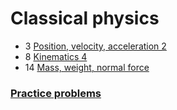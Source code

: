 # Classical physics

- 3 [Position, velocity, acceleration 2](position-velocity-accelaration-2)
- 8 [Kinematics 4](kinematics-4)
- 14 [Mass, weight, normal force](mass-weight-normal-force)

### [Practice problems](practice-problems/index)
